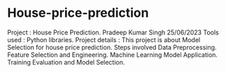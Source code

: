 # House-price-prediction
Project : House Price Prediction. Pradeep Kumar Singh 25/06/2023  Tools used : Python libraries.  Project details : This project is about Model Selection for house price prediction.  Steps involved  Data Preprocessing. Feature Selection and Engineering. Machine Learning Model Application. Training Evaluation and Model Selection.
